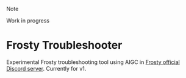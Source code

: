 > [!NOTE]
> Work in progress

# Frosty Troubleshooter
Experimental Frosty troubleshooting tool using AIGC in [Frosty official Discord server](https://discord.gg/sB8ZUAT). Currently for v1.
